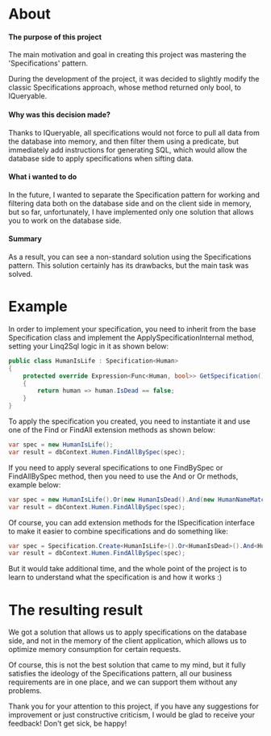 # About
#### The purpose of this project
The main motivation and goal in creating this project was mastering the 'Specifications' pattern.

During the development of the project, it was decided to slightly modify the classic Specifications approach, whose method returned only bool, to IQueryable.

#### Why was this decision made?

Thanks to IQueryable, all specifications would not force to pull all data from the database into memory, and then filter them using a predicate, but immediately add instructions for generating SQL, which would allow the database side to apply specifications when sifting data.
#### What i wanted to do
In the future, I wanted to separate the Specification pattern for working and filtering data both on the database side and on the client side in memory, but so far, unfortunately, I have implemented only one solution that allows you to work on the database side.

#### Summary
As a result, you can see a non-standard solution using the Specifications pattern.
This solution certainly has its drawbacks, but the main task was solved.
# Example
In order to implement your specification, you need to inherit from the base Specification class and implement the ApplySpecificationInternal method, setting your Linq2Sql logic in it as shown below:
```csharp
public class HumanIsLife : Specification<Human>
{
    protected override Expression<Func<Human, bool>> GetSpecification()
    {
        return human => human.IsDead == false;
    }
}
```
To apply the specification you created, you need to instantiate it and use one of the Find or FindAll extension methods as shown below:
```csharp
var spec = new HumanIsLife();
var result = dbContext.Humen.FindAllBySpec(spec);
```
If you need to apply several specifications to one FindBySpec or FindAllBySpec method, then you need to use the And or Or methods, example below:
```csharp
var spec = new HumanIsLife().Or(new HumanIsDead().And(new HumanNameMatches("Adriano Giudice")));
var result = dbContext.Humen.FindAllBySpec(spec);
```

Of course, you can add extension methods for the ISpecification<TModel> interface to make it easier to combine specifications and do something like:
```csharp
var spec = Specification.Create<HumanIsLife>().Or<HumanIsDead>().And<HumanNameMatches>("Adriano Giudice");
var result = dbContext.Humen.FindAllBySpec(spec); 
```
But it would take additional time, and the whole point of the project is to learn to understand what the specification is and how it works :)

# The resulting result
We got a solution that allows us to apply specifications on the database side, and not in the memory of the client application, which allows us to optimize memory consumption for certain requests.

Of course, this is not the best solution that came to my mind, but it fully satisfies the ideology of the Specifications pattern, all our business requirements are in one place, and we can support them without any problems.

Thank you for your attention to this project, if you have any suggestions for improvement or just constructive criticism, I would be glad to receive your feedback!
Don't get sick, be happy!
